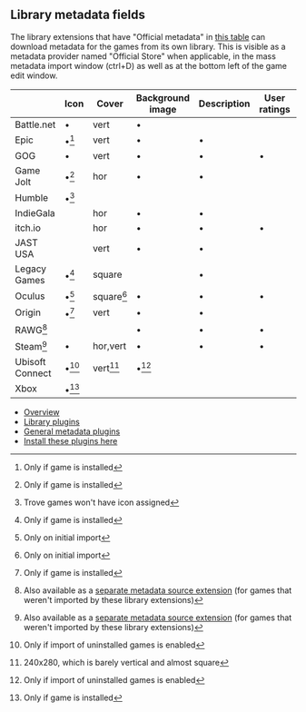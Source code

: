 ## Library metadata fields

The library extensions that have "Official metadata" in [this table](./libraries.md) can download metadata for the games from its own library. This is visible as a metadata provider named "Official Store" when applicable, in the mass metadata import window (ctrl+D) as well as at the bottom left of the game edit window.

|                 | Icon  | Cover      | Background image | Description | User ratings | Install size | Tags |
| --------------- | ----- | ---------- | ---------------- | ----------- | ------------ | ------------ | ---- |
| Battle.net      | •     | vert       | •                |             |              |              |      |
| Epic            | •[^1] | vert       | •                | •           |              |              |      |
| GOG             | •     | vert       | •                | •           | •            | •            | •    |
| Game Jolt       | •[^1] | hor        | •                | •           |              |              |      |
| Humble          | •[^3] |            |                  |             |              |              |      |
| IndieGala       |       | hor        | •                | •           |              |              |      |
| itch.io         |       | hor        | •                | •           | •            |              |      |
| JAST USA        |       | vert       | •                | •           |              |              |      |
| Legacy Games    | •[^1] | square     |                  | •           |              | •            |      |
| Oculus          | •[^4] | square[^4] | •                | •           | •            | •            | •    |
| Origin          | •[^1] | vert       | •                | •           |              |              |      |
| RAWG[^5]        |       |            | •                | •           | •            |              | •    |
| Steam[^5]       | •     | hor,vert   | •                | •           | •            |              | •    |
| Ubisoft Connect | •[^2] | vert[^6]   | •[^2]            |             |              |              |      |
| Xbox            | •[^1] |            |                  |             |              |              |      |

[^1]: Only if game is installed
[^2]: Only if import of uninstalled games is enabled
[^3]: Trove games won't have icon assigned
[^4]: Only on initial import
[^5]: Also available as a [separate metadata source extension](./metadata.md) (for games that weren't imported by these library extensions)
[^6]: 240x280, which is barely vertical and almost square

* [Overview](./README.md)
* [Library plugins](./libraries.md)
* [General metadata plugins](./metadata.md)
* [Install these plugins here](https://playnite.link/addons.html)
